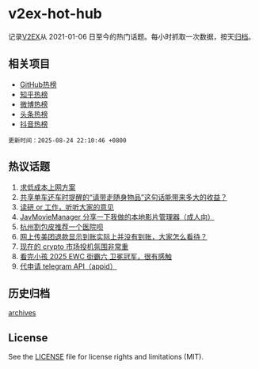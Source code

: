 # v2ex-hot-hub

 记录[V2EX](https://www.v2ex.com/)从 2021-01-06 日至今的热门话题。每小时抓取一次数据，按天[归档](archives)。
 
 ## 相关项目

- [GitHub热榜](https://github.com/lonnyzhang423/github-hot-hub)
- [知乎热榜](https://github.com/lonnyzhang423/zhihu-hot-hub)
- [微博热榜](https://github.com/lonnyzhang423/weibo-hot-hub)
- [头条热榜](https://github.com/lonnyzhang423/toutiao-hot-hub)
- [抖音热榜](https://github.com/lonnyzhang423/douyin-hot-hub)


 `更新时间：2025-08-24 22:10:46 +0800`

## 热议话题

1. [求低成本上网方案](https://www.v2ex.com/t/1154521)
1. [共享单车还车时提醒的“请带走随身物品”这句话能带来多大的收益？](https://www.v2ex.com/t/1154532)
1. [读研 or 工作，听听大家的意见](https://www.v2ex.com/t/1154503)
1. [JavMovieManager 分享一下我做的本地影片管理器（成人向）](https://www.v2ex.com/t/1154524)
1. [杭州割包皮推荐一个医院呗](https://www.v2ex.com/t/1154537)
1. [网上传美团退款显示到账实际上并没有到账，大家怎么看待？](https://www.v2ex.com/t/1154526)
1. [现在的 crypto 市场投机氛围非常重](https://www.v2ex.com/t/1154518)
1. [看完小孩 2025 EWC 街霸六 卫冕冠军，很有感触](https://www.v2ex.com/t/1154540)
1. [代申请 telegram API（appid）](https://www.v2ex.com/t/1154528)

## 历史归档

[archives](archives)

## License

See the [LICENSE](LICENSE) file for license rights and limitations (MIT).
